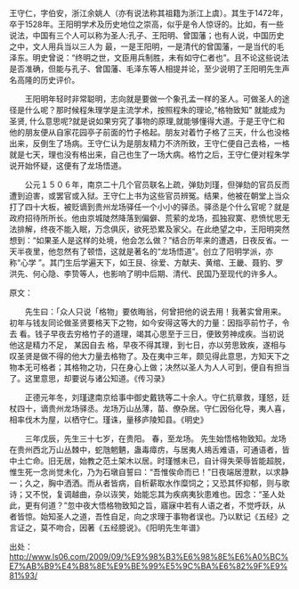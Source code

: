 王守仁，字伯安，浙江余姚人（亦有说法称其祖籍为浙江上虞）。其生于1472年，卒于1528年。王阳明学术及历史地位之崇高，似乎是令人惊讶的。比如，有一些说法，中国有三个人可以称为圣人:孔子、王阳明、曾国藩；也有人说，中国历史之中，文人用兵当以三人为 最，一是王阳明，一是清代的曾国藩，一是当代的毛泽东。明史曾说：“终明之世，文臣用兵制胜，未有如守仁者也”。且不论这些说法是否准确，但能与孔子、曾国藩、毛泽东等人相提并论，至少说明了王阳明先生声名高隆的历史评价。

　　王阳明年轻时非常聪明，志向就是要做一个象孔孟一样的圣人。可做圣人的途径是什么呢？那时候程朱理学是主流学术，按照程朱的理论,“格物致知” 就能成为圣贤, 什么意思呢?就是说如果穷究了事物的原理,就能够懂得大道。于是王守仁和他的朋友便从自家花园亭子前面的竹子格起。朋友对着竹子格了三天，什么也没格出来，反倒生了场病。王守仁认为是朋友精力不济所致，王守仁便自己去格，一格就是七天，理也没有格出来，自己也生了一场大病。格竹之后，王守仁便对程朱学说开始怀疑，这便有了龙场悟道。

　　公元１５０６年，南京二十几个官员联名上疏，弹劾刘瑾，但弹劾的官员反而遭到迫害，或罢官或入狱。王守仁上书为这些官员辨冤。结果，他被在朝堂上当众打了四十大板，被贬谪到贵州龙场驿任一个小小的驿丞。驿丞是个什么官呢？就是政府招待所所长。他由京城陡然降落到偏僻、荒萦的龙场，孤独寂寞、悲愤忧思无法排解，终夜不能入眠，万念俱灰，欲死恐累及家父。在此绝望之中，王阳明突然想到：“如果圣人是这样的处境，他会怎么做？”结合历年来的遭遇，日夜反省。一天半夜里，他忽然有了顿悟，这就是著名的“龙场悟道”。创立了阳明学派，亦称“心学 ”。其门生后学遍天下，如王艮、徐爱、方献夫、黄绾、王畿、聂豹、罗洪先、何心隐、李贽等人，也影响了明中后期、清代、民国乃至现代的许多人。

原文：

　　先生曰：「众人只说「格物」要依晦翁，何曾把他的说去用！我著实曾用来。初年与钱友同论做圣贤要格天下之物，如今安得这等大的力量：因指亭前竹子，令去 看。钱子早夜去穷格竹子的道理，竭其心思至于三日，便致劳神成疾。当初说他这是精力不足， 某因自去 格，早夜不得其理，到七日，亦以劳思致疾，遂相与叹圣贤是做不得的他大力量去格物了。及在夷中三年，颇见得此意思，方知天下之物本无可格者；其格物之功，只在身心上做；决然以圣人为人人可到，便自有担当了。这里意思，却要说与诸公知道。《传习录》

　　正德元年冬，刘瑾逮南京给事中御史戴铣等二十余人。守仁抗章救，瑾怒，廷杖四十，谪贵州龙场驿丞。龙场万山丛薄，苗、僚杂居。守仁因俗化导，夷人喜，相率伐木为屋，以栖守仁。瑾诛，量移庐陵知县。《明史》

　　三年戊辰，先生三十七岁，在贵阳。 春，至龙场。 先生始悟格物致知。龙场在贵州西北万山丛棘中，蛇虺魍魉，蛊毒瘴疠，与居夷人鳺舌难语，可通语者，皆中土亡命。旧无居，始教之范土架木以居。时瑾憾未已，自计得失荣辱皆能超脱，惟生死一念尚觉未化，乃为石墩自誓曰：“吾惟俟命而已！”日夜端居澄默，以求静一；久之，胸中洒洒。而从者皆病，自析薪取水作糜饲之；又恐其怀抑郁，则与歌诗；又不悦，复调越曲，杂以诙笑，始能忘其为疾病夷狄患难也。因念：“圣人处此，更有何道？”忽中夜大悟格物致知之旨，寤寐中若有人语之者，不觉呼跃，从者皆惊。始知圣人之道，吾性自足，向之求理于事物者误也。乃以默记《五经》之言证之，莫不吻合，因著《五经臆说》。《阳明先生年谱》

出处：http://www.ls06.com/2009/09/%E9%98%B3%E6%98%8E%E6%A0%BC%E7%AB%B9%E4%B8%8E%E9%BE%99%E5%9C%BA%E6%82%9F%E9%81%93/